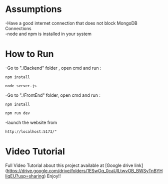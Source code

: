 # Assumptions

  -Have a good internet connection that does not block MongoDB Connections <br/>
  -node and npm is installed in your system<br/>

  
# How to Run

  -Go to "./Backend" folder , open cmd and run :
  ```
  npm install
  ```
  ```
  node server.js
  ```
  
  -Go to "./FrontEnd" folder, open cmd and run : 
  ```
  npm install
  ```
  ```
  npm run dev
  ```

  -launch the website from 
  ```
  http://localhost:5173/"
  ```
# Video Tutorial 
   Full   Video Tutorial about this project  available at [Google drive link] (https://drive.google.com/drive/folders/1ESwOq_0caUlLtwvOB_BWSyTnBYHIiqEU?usp=sharing)  Enjoy!!
